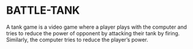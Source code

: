 # BATTLE-TANK
A tank game is a video game where a player plays with the computer and tries to reduce the power of opponent by attacking their tank by firing. Similarly, the computer tries to reduce the player’s power.
